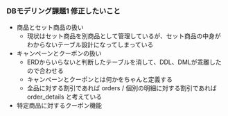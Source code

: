 ### DBモデリング課題1 修正したいこと
- 商品とセット商品の扱い
  - 現状はセット商品を別商品として管理しているが、セット商品の中身がわからないテーブル設計になってしまっている
- キャンペーンとクーポンの扱い
  - ERDからいらないと判断したテーブルを消して、DDL、DMLが乖離したので合わせる
  - キャンペーンとクーポンとは何かをちゃんと定義する
  - 全品に対する割引であれば orders / 個別の明細に対する割引であれば order_details と考えている
- 特定商品に対するクーポン機能

